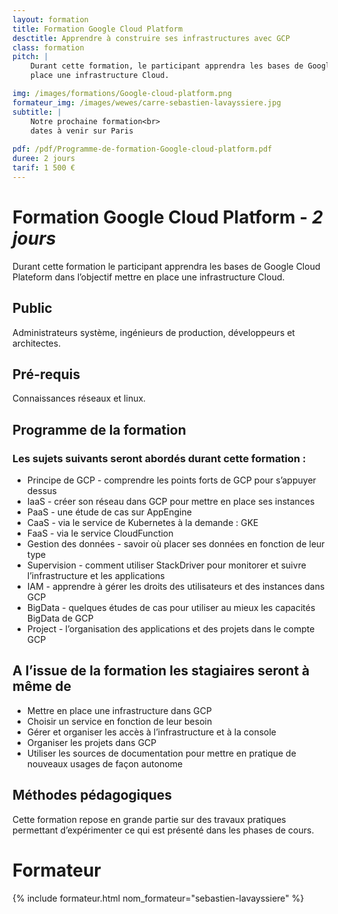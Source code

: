 ```yaml
---
layout: formation
title: Formation Google Cloud Platform
desctitle: Apprendre à construire ses infrastructures avec GCP
class: formation
pitch: |
    Durant cette formation, le participant apprendra les bases de Google Cloud Plateform, dans l’objectif mettre en
    place une infrastructure Cloud.

img: /images/formations/Google-cloud-platform.png
formateur_img: /images/wewes/carre-sebastien-lavayssiere.jpg
subtitle: |
    Notre prochaine formation<br>
    dates à venir sur Paris
    
pdf: /pdf/Programme-de-formation-Google-cloud-platform.pdf
duree: 2 jours
tarif: 1 500 €
---
```


# Formation Google Cloud Platform - *2 jours*


Durant cette formation le participant apprendra les bases de Google Cloud Plateform dans l’objectif mettre en place une
 infrastructure Cloud.


## Public


Administrateurs système, ingénieurs de production, développeurs et architectes.

## Pré-requis


Connaissances réseaux et linux.



## Programme de la formation

### Les sujets suivants seront abordés durant cette formation :

* Principe de GCP - comprendre les points forts de GCP pour s’appuyer dessus
* IaaS - créer son réseau dans GCP pour mettre en place ses instances
* PaaS - une étude de cas sur AppEngine
* CaaS - via le service de Kubernetes à la demande : GKE
* FaaS - via le service CloudFunction
* Gestion des données - savoir où placer ses données en fonction de leur type
* Supervision - comment utiliser StackDriver pour monitorer et suivre l’infrastructure et les applications 
* IAM - apprendre à gérer les droits des utilisateurs et des instances dans GCP
* BigData - quelques études de cas pour utiliser au mieux les capacités BigData de GCP
* Project - l’organisation des applications et des projets dans le compte GCP


## A l’issue de la formation les stagiaires seront à même de


* Mettre en place une infrastructure dans GCP
* Choisir un service en fonction de leur besoin
* Gérer et organiser les accès à l’infrastructure et à la console
* Organiser les projets dans GCP
* Utiliser les sources de documentation pour mettre en pratique de nouveaux usages de façon autonome


## Méthodes pédagogiques

Cette formation repose en grande partie sur des travaux pratiques permettant d’expérimenter ce qui est présenté dans les phases de cours.

# Formateur

{% include formateur.html nom_formateur="sebastien-lavayssiere" %}
